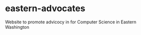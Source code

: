 eastern-advocates
=================

Website to promote advicocy in for Computer Science in Eastern Washington
